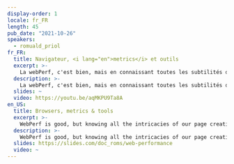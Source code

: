 ```yaml
---
display-order: 1
locale: fr_FR
length: 45
pub_date: "2021-10-26"
speakers:
  - romuald_priol
fr_FR:
  title: Navigateur, <i lang="en">metrics</i> et outils
  excerpt: >-
    La webPerf, c'est bien, mais en connaissant toutes les subtilités de la création de notre page c'est mieux ! Étudions ensemble comment le web fonctionne pour une meilleure compréhension des enjeux d'aujourd'hui.
  description: >-
    La webPerf, c'est bien, mais en connaissant toutes les subtilités de la création de notre page c'est mieux \o/. Pendant 45 minutes, nous voyagerons à travers toutes les étapes de la création d'un site pour mieux comprendre les impacts des ressources de nos pages à travers le réseau, sur le navigateur et les périphériques de nos utilisateurs et utilisatrices. Nous apprendrons la significations des métriques de la performance web, et découvrirons certains outils nous permettant de devenir autonome sur le sujet.
  slides: ~
  video: https://youtu.be/aqMKPU9Ta8A
en_US:
  title: Browsers, metrics & tools
  excerpt: >-
    WebPerf is good, but knowing all the intricacies of our page creation is better! Let's study how the web works for a better understanding of today's issues.
  description: >-
    WebPerf is good, but knowing all the intricacies of our page creation is better. During 45 minutes, we will travel through all the steps of the creation of a site to better understand the impacts of our pages' resources through the network, on the browser and on the devices of our users. We will learn the meaning of web performance metrics, and discover some tools that will allow us to become autonomous on the subject.
  slides: https://slides.com/doc_roms/web-performance
  video: ~
---
```

